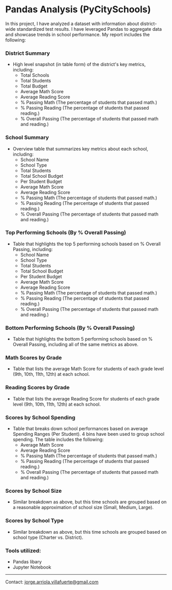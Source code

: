 # Pandas Analysis (PyCitySchools)

In this project, I have analyzed a dataset with information about district-wide standardized test results. I have leveraged Pandas to aggregate data and showcase trends in school performance. My report includes the following: 

### District Summary

* High level snapshot (in table form) of the district's key metrics, including:
  * Total Schools
  * Total Students
  * Total Budget
  * Average Math Score
  * Average Reading Score
  * % Passing Math (The percentage of students that passed math.)
  * % Passing Reading (The percentage of students that passed reading.)
  * % Overall Passing (The percentage of students that passed math and reading.)

### School Summary

* Overview table that summarizes key metrics about each school, including:
  * School Name
  * School Type
  * Total Students
  * Total School Budget
  * Per Student Budget
  * Average Math Score
  * Average Reading Score
  * % Passing Math (The percentage of students that passed math.)
  * % Passing Reading (The percentage of students that passed reading.)
  * % Overall Passing (The percentage of students that passed math and reading.)

### Top Performing Schools (By % Overall Passing)

* Table that highlights the top 5 performing schools based on % Overall Passing, including:
  * School Name
  * School Type
  * Total Students
  * Total School Budget
  * Per Student Budget
  * Average Math Score
  * Average Reading Score
  * % Passing Math (The percentage of students that passed math.)
  * % Passing Reading (The percentage of students that passed reading.)
  * % Overall Passing (The percentage of students that passed math and reading.)

### Bottom Performing Schools (By % Overall Passing)

* Table that highlights the bottom 5 performing schools based on % Overall Passing, including all of the same metrics as above.

### Math Scores by Grade

* Table that lists the average Math Score for students of each grade level (9th, 10th, 11th, 12th) at each school.

### Reading Scores by Grade

* Table that lists the average Reading Score for students of each grade level (9th, 10th, 11th, 12th) at each school.

### Scores by School Spending

* Table that breaks down school performances based on average Spending Ranges (Per Student). 4 bins have been used to group school spending. The table includes the following:
  * Average Math Score
  * Average Reading Score
  * % Passing Math (The percentage of students that passed math.)
  * % Passing Reading (The percentage of students that passed reading.)
  * % Overall Passing (The percentage of students that passed math and reading.)

### Scores by School Size

* Similar breakdown as above, but this time schools are grouped based on a reasonable approximation of school size (Small, Medium, Large).

### Scores by School Type

* Similar breakdown as above, but this time schools are grouped based on school type (Charter vs. District).

### Tools utilized: 

* Pandas libary
* Jupyter Notebook

-------

Contact: jorge.arriola.villafuerte@gmail.com
